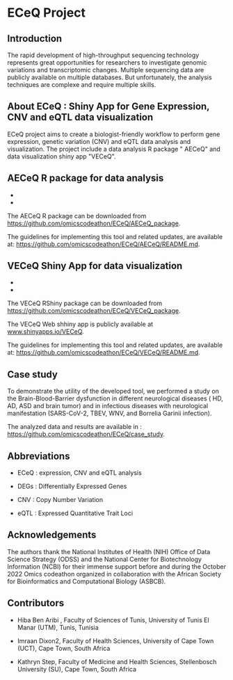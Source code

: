 # ECeQ Project

## Introduction
The rapid development of high-throughput sequencing technology represents great opportunities for researchers to investigate genomic variations and transcriptomic changes. Multiple sequencing data are publicly available on multiple databases. But unfortunately, the analysis techniques are complexe and require multiple skills. 

## About ECeQ : Shiny App for Gene Expression, CNV and eQTL data visualization
ECeQ project aims to create a biologist-friendly workflow to perform gene expression, genetic variation (CNV) and eQTL data analysis and  visualization.
The project include a data analysis R package " AECeQ" and data visualization shiny app "VECeQ".

## AECeQ R package for data analysis
- 
- 

The AECeQ R package can be downloaded from  https://github.com/omicscodeathon/ECeQ/AECeQ_package. 

The guidelines for implementing this tool and related updates, are available at:  https://github.com/omicscodeathon/ECeQ/AECeQ/README.md.

## VECeQ Shiny App for data visualization
- 
- 

The VECeQ RShiny package can be downloaded from  https://github.com/omicscodeathon/ECeQ/VECeQ_package. 

The VECeQ Web shhiny app  is publicly available at www.shinyapps.io/VECeQ.

The guidelines for implementing this tool and related updates, are available at:  https://github.com/omicscodeathon/ECeQ/VECeQ/README.md.

## Case study
To demonstrate the utility of the developed tool, we performed a study on the Brain-Blood-Barrier dysfunction in different neurological diseases ( HD, AD, ASD and  brain tumor) and in infectious diseases with neurological manifestation (SARS-CoV-2, TBEV, WNV, and Borrelia Garinii infection).

The analyzed data and results are available in : https://github.com/omicscodeathon/ECeQ/case_study.

## Abbreviations
- ECeQ : expression, CNV and eQTL analysis 

- DEGs : Differentially Expressed Genes

- CNV : Copy Number Variation

- eQTL : Expressed Quantitative Trait Loci

## Acknowledgements
The authors thank the National Institutes of Health (NIH) Office of Data Science Strategy (ODSS) and the National Center for Biotechnology Information (NCBI) for their immense support before and during the October 2022 Omics codeathon organized in collaboration with the African Society for Bioinformatics and Computational Biology (ASBCB).

## Contributors

- Hiba Ben Aribi , Faculty of Sciences of Tunis, University of Tunis El Manar (UTM), Tunis, Tunisia

- Imraan Dixon2, Faculty of Health Sciences, University of Cape Town (UCT), Cape Town, South Africa 

- Kathryn Step, Faculty of Medicine and Health Sciences, Stellenbosch University (SU), Cape Town, South Africa
